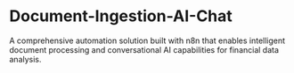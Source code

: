 # Document-Ingestion-AI-Chat
A comprehensive automation solution built with n8n that enables intelligent document processing and conversational AI capabilities for financial data analysis.
